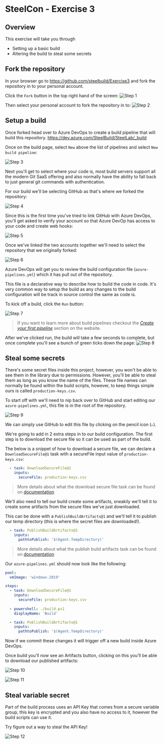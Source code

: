 SteelCon - Exercise 3
==========

## Overview
This exercise will take you through
+ Setting up a basic build
+ Altering the build to steal some secrets

## Fork the repository
In your browser go to https://github.com/steelbuild/Exercise3 and fork the repository in to your personal account.

Click the `Fork` button in the top right hand of the screen:
![Step 1](assets/step1.png)

Then select your personal account to fork the repository in to:
![Step 2](assets/step2.png)

## Setup a build

Once forked head over to Azure DevOps to create a build pipeline that will build this repository.
https://dev.azure.com/SteelBuild/SteelLab/_build

Once on the build page, select `New` above the list of pipelines and select `New build pipeline`:

![Step 3](assets/step3.png)

Next you'll get to select where your code is, most build servers support all the modern Git SaaS offering and also normally have the ability to fall back to just general git commands with authentication.

For our build we'll be selecting GitHub as that's where we forked the repository:

![Step 4](assets/step4.png)

Since this is the first time you've tried to link GitHub with Azure DevOps, you'll get asked to verify your account so that Azure DevOp has access to your code and create web hooks:

![Step 5](assets/step5.png)

Once we've linked the two accounts together we'll need to select the repository that we originally forked:

![Step 6](assets/step6.png)

Azure DevOps will get you to review the build configuration file (`azure-pipelines.yml`) which it has pull out of the repository.

This file is a declarative way to describe how to build the code in code. It's very common way to setup the build as any changes to the build configuration will be track in source control the same as code is.

To kick off a build, click the `Run` button:

![Step 7](assets/step7.png)

> If you want to learn more about build pipelines checkout the [_Create your first pipeline_](https://docs.microsoft.com/en-us/azure/devops/pipelines/create-first-pipeline?view=azure-devops&tabs=tfs-2018-2) section on the website.

After we've clicked run, the build will take a few seconds to complete, but once complete you'll see a bunch of green ticks down the page:
![Step 8](assets/step8.png)

## Steal some secrets

There's some secret files inside this project, however, you won't be able to see them in the library due to permissions. However, you'll be able to steal them as long as you know the name of the files. These file names can normally be found within the build scripts, however, to keep things simple ours is called `production-keys.csv`.

To start off with we'll need to nip back over to GitHub and start editing our `azure-pipelines.yml`, this file is in the root of the repository.

![Step 9](assets/step9.png)

We can simply use GitHub to edit this file by clicking on the pencil icon (`✏`). 

We're going to add in 2 extra steps in to our build configuration. The first step is to download the secure file so it can be used as part of the build.

The below is a snippet of how to download a secure file, we can declare a `DownloadSecureFile@1` task with a secureFile input value of `production-keys.csv`:

```yml
  - task: DownloadSecureFile@1
    inputs:
      secureFile: production-keys.csv
```

> More details about what the download secure file task can be found on [documentation](https://docs.microsoft.com/en-us/azure/devops/pipelines/tasks/utility/download-secure-file?view=azure-devops)


We'll also need to tell our build create some artifacts, sneakily we'll tell it to create some artifacts from the secure files we've just downloaded.

This can be done with a `PublishBuildArtifacts@1` and we'll tell it to publish our temp directory (this is where the secret files are downloaded!).


```yml
  - task: PublishBuildArtifacts@1
    inputs:
      pathtoPublish: '$(Agent.TempDirectory)'
```

> More details about what the publish build artifacts task can be found on [documentation](https://docs.microsoft.com/en-us/azure/devops/pipelines/tasks/utility/publish-build-artifacts?view=azure-devops)

Our `azure-pipelines.yml` should now look like the following:

```yml
pool:
  vmImage: 'windows-2019'

steps:
  - task: DownloadSecureFile@1
    inputs:
      secureFile: production-keys.csv
      
  - powershell: ./build.ps1
    displayName: 'Build'

  - task: PublishBuildArtifacts@1
    inputs:
      pathtoPublish: '$(Agent.TempDirectory)' 
```

Now if we commit these changes it will trigger off a new build inside Azure DevOps.

Once build you'll now see an Artifacts button, clicking on this you'll be able to download our published artifacts:

![Step 10](assets/step10.png)

![Step 11](assets/step11.png)

## Steal variable secret

Part of the build process uses an API Key that comes from a secure variable group, this key is encrypted and you also have no access to it, however the build scripts can use it.

Try figure out a way to steal the API Key!

![Step 12](assets/step12.png)
